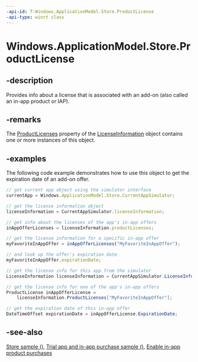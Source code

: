 ```yaml
---
-api-id: T:Windows.ApplicationModel.Store.ProductLicense
-api-type: winrt class
---
```


<!-- Class syntax.
public class ProductLicense : Windows.ApplicationModel.Store.IProductLicense, Windows.ApplicationModel.Store.IProductLicenseWithFulfillment
-->

# Windows.ApplicationModel.Store.ProductLicense

## -description
Provides info about a license that is associated with an add-on (also called an in-app product or IAP).

## -remarks
The [ProductLicenses](licenseinformation_productlicenses.md) property of the [LicenseInformation](licenseinformation.md) object contains one or more instances of this object.

## -examples
The following code example demonstrates how to use this object to get the expiration date of an add-on offer.

```javascript
// get current app object using the simulator interface
currentApp = Windows.ApplicationModel.Store.CurrentAppSimulator;

// get the license information object
licenseInformation = CurrentAppSimulator.licenseInformation;

// get info about the licenses of the app's in-app offers
inAppOfferLicenses = licenseInformation.productLicenses;

// get the license information for a specific in-app offer
myFavoriteInAppOffer = inAppOfferLicenses("MyFavoriteInAppOffer");

// and look up the offer's expiration date
myFavoriteInAppOffer.expirationDate;

```

```csharp
// get the license info for this app from the simulator
LicenseInformation licenseInformation = CurrentAppSimulator.LicenseInformation;

// get the license info for one of the app's in-app offers
ProductLicense inAppOfferLicense =
    licenseInformation.ProductLicenses["MyFavoriteInAppOffer"];

// get the expiration date of this in-app offer
DateTimeOffset expirationDate = inAppOfferLicense.ExpirationDate;
```



## -see-also
[Store sample ()](https://github.com/Microsoft/Windows-universal-samples/tree/win10-1507/Samples/Store), [Trial app and in-app purchase sample ()](https://github.com/microsoftarchive/msdn-code-gallery-microsoft/tree/master/Official%20Windows%20Platform%20Sample/Trial%20app%20and%20in-app%20purchase%20sample), [Enable in-app product purchases](/windows/uwp/monetize/enable-in-app-product-purchases)
